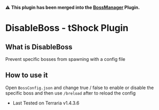 ⚠️ **This plugin has been merged into the [BossManager](https://github.com/Ozz5581/BossManager) Plugin.**

# DisableBoss - tShock Plugin

## What is DisableBoss
Prevent specific bosses from spawning with a config file

## How to use it
Open ` BossConfig.json ` and change true / false to enable or disable the specific boss and then use ` /breload ` after to reload the config

- Last Tested on Terraria v1.4.3.6
